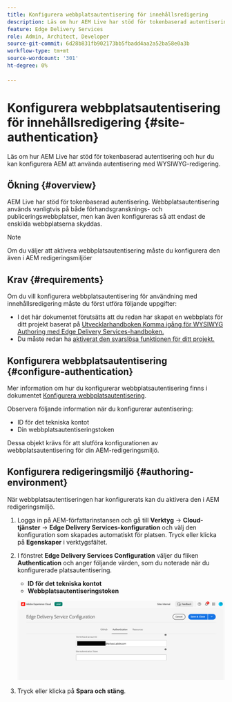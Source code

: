 ```yaml
---
title: Konfigurera webbplatsautentisering för innehållsredigering
description: Läs om hur AEM Live har stöd för tokenbaserad autentisering och hur du kan konfigurera AEM att använda autentisering med WYSIWYG-redigering.
feature: Edge Delivery Services
role: Admin, Architect, Developer
source-git-commit: 6d28b831fb902173bb5fbadd4aa2a52ba58e0a3b
workflow-type: tm+mt
source-wordcount: '301'
ht-degree: 0%

---
```



# Konfigurera webbplatsautentisering för innehållsredigering {#site-authentication}

Läs om hur AEM Live har stöd för tokenbaserad autentisering och hur du kan konfigurera AEM att använda autentisering med WYSIWYG-redigering.

## Ökning {#overview}

AEM Live har stöd för tokenbaserad autentisering. Webbplatsautentisering används vanligtvis på både förhandsgransknings- och publiceringswebbplatser, men kan även konfigureras så att endast de enskilda webbplatserna skyddas.

>[!NOTE]
>
>Om du väljer att aktivera webbplatsautentisering måste du konfigurera den även i AEM redigeringsmiljöer

## Krav {#requirements}

Om du vill konfigurera webbplatsautentisering för användning med innehållsredigering måste du först utföra följande uppgifter:

* I det här dokumentet förutsätts att du redan har skapat en webbplats för ditt projekt baserat på [Utvecklarhandboken Komma igång för WYSIWYG Authoring med Edge Delivery Services-handboken.](/help/edge/wysiwyg-authoring/edge-dev-getting-started.md)
* Du måste redan ha [aktiverat den svarslösa funktionen för ditt projekt.](/help/edge/wysiwyg-authoring/repoless.md)

## Konfigurera webbplatsautentisering {#configure-authentication}

Mer information om hur du konfigurerar webbplatsautentisering finns i dokumentet [Konfigurera webbplatsautentisering](https://www.aem.live/docs/authentication-setup-site).

Observera följande information när du konfigurerar autentisering:

* ID för det tekniska kontot
* Din webbplatsautentiseringstoken

Dessa objekt krävs för att slutföra konfigurationen av webbplatsautentisering för din AEM-redigeringsmiljö.

## Konfigurera redigeringsmiljö {#authoring-environment}

När webbplatsautentiseringen har konfigurerats kan du aktivera den i AEM redigeringsmiljö.

1. Logga in på AEM-författarinstansen och gå till **Verktyg** -> **Cloud-tjänster** -> **Edge Delivery Services-konfiguration** och välj den konfiguration som skapades automatiskt för platsen. Tryck eller klicka på **Egenskaper** i verktygsfältet.
1. I fönstret **Edge Delivery Services Configuration** väljer du fliken **Authentication** och anger följande värden, som du noterade när du konfigurerade platsautentisering.

   * **ID för det tekniska kontot**
   * **Webbplatsautentiseringstoken**

   ![Edge Delivery Services-konfiguration](/help/edge/wysiwyg-authoring/assets/site-authentication/configure-aem-author.png)

1. Tryck eller klicka på **Spara och stäng**.
